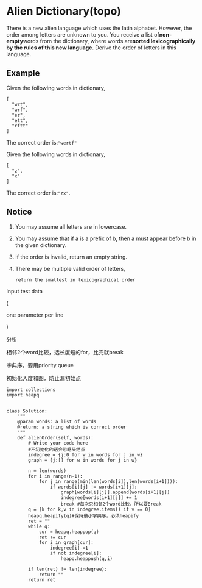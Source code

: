 # Alien Dictionary\(topo\)

There is a new alien language which uses the latin alphabet. However, the order among letters are unknown to you. You receive a list of**non-empty**words from the dictionary, where words are**sorted lexicographically by the rules of this new language**. Derive the order of letters in this language.

## Example

Given the following words in dictionary,

```text
[
  "wrt",
  "wrf",
  "er",
  "ett",
  "rftt"
]
```

The correct order is:`"wertf"`

Given the following words in dictionary,

```text
[
  "z",
  "x"
]
```

The correct order is:`"zx"`.

## Notice

1. You may assume all letters are in lowercase.
2. You may assume that if a is a prefix of b, then a must appear before b in the given dictionary.
3. If the order is invalid, return an empty string.
4. There may be multiple valid order of letters,

   `return the smallest in lexicographical order`

Input test data

\(

one parameter per line

\)

分析

相邻2个word比较，选长度短的for，比完就break

字典序，要用priority queue

初始化入度和图，防止漏初始点

```text
import collections
import heapq


class Solution:
    """
    @param words: a list of words
    @return: a string which is correct order
    """
    def alienOrder(self, words):
        # Write your code here
        #不初始化的话会忽略头结点
        indegree = {j:0 for w in words for j in w}
        graph = {j:[] for w in words for j in w}

        n = len(words)
        for i in range(n-1):
            for j in range(min(len(words[i]),len(words[i+1]))):
                if words[i][j] != words[i+1][j]:
                    graph[words[i][j]].append(words[i+1][j]) 
                    indegree[words[i+1][j]] += 1
                    break #每次只相邻2个word比较，所以要Break
        q = [k for k,v in indegree.items() if v == 0]
        heapq.heapify(q)#保持最小字典序，必须heapify
        ret = ""
        while q:
            cur = heapq.heappop(q)
            ret += cur
            for i in graph[cur]:
                indegree[i]-=1
                if not indegree[i]:
                    heapq.heappush(q,i)

        if len(ret) != len(indegree):
            return ""
        return ret
```

